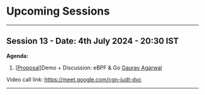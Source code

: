 # Upcoming Sessions

---

## Session 13 - Date: 4th July 2024 - 20:30 IST

**Agenda:**

1. \[[Proposal](https://github.com/golangindia/StudyGroup/issues/23)\]Demo + Discussion: eBPF & Go [Gaurav Agarwal](https://github.com/algogrit)

  Video call link: https://meet.google.com/cgn-judt-dvc

---
